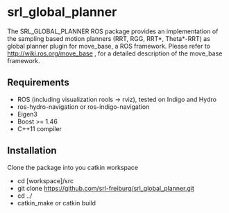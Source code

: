 # srl_global_planner
The SRL_GLOBAL_PLANNER ROS package provides an implementation of the sampling based motion planners (RRT, RGG, RRT*, Theta*-RRT) as global planner plugin for move_base, a ROS framework. Please refer to http://wiki.ros.org/move_base , for a detailed description of the move_base framework.

## Requirements
* ROS (including visualization rools -> rviz), tested on Indigo and Hydro
* ros-hydro-navigation or ros-indigo-navigation
* Eigen3
* Boost >= 1.46
* C++11 compiler

## Installation

Clone the package into you catkin workspace
- cd [workspace]/src
- git clone https://github.com/srl-freiburg/srl_global_planner.git
- cd ../
- catkin_make or catkin build



